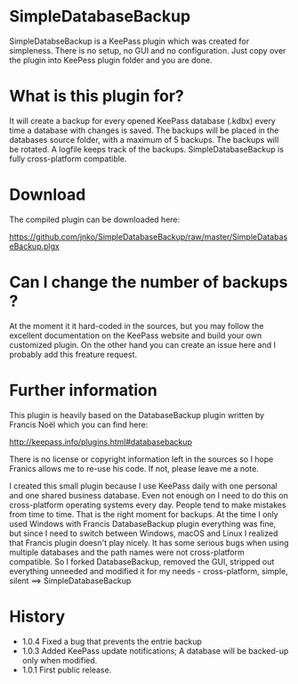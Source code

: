 # SimpleDatabaseBackup
SimpleDatabseBackup is a KeePass plugin which was created for simpleness. There is no setup, no GUI and no configuration. Just copy over the plugin into KeePess plugin folder and you are done.

# What is this plugin for?
It will create a backup for every opened KeePass database (.kdbx) every time a database with changes is saved.
The backups will be placed in the databases source folder, with a maximum of 5 backups. The backups will be rotated. A logfile keeps track of the backups.
SimpleDatabaseBackup is fully cross-platform compatible.

# Download
The compiled plugin can be downloaded here: 

https://github.com/jnko/SimpleDatabaseBackup/raw/master/SimpleDatabaseBackup.plgx

# Can I change the number of backups ?
At the moment it it hard-coded in the sources, but you may follow the excellent documentation on the KeePass website and build your own customized plugin. On the other hand you can create an issue here and I probably add this freature request.

# Further information
This plugin is heavily based on the DatabaseBackup plugin written by Francis Noël which you can find here: 

http://keepass.info/plugins.html#databasebackup

There is no license or copyright information left in the sources so I hope Franics allows me to re-use his code. If not, please leave me a note.

I created this small plugin because I use KeePass daily with one personal and one shared business database. 
Even not enough on I need to do this on cross-platform operating systems every day. People tend to make mistakes from time to time. That is the right moment for backups.
At the time I only used Windows with Francis DatabaseBackup plugin everything was fine, but since I need to switch between Windows, macOS and Linux I realized that Francis plugin doesn't play nicely. It has some serious bugs when using multiple databases and the path names were not cross-platform compatible. So I forked DatabaseBackup, removed the GUI, stripped out everything unneeded and modified it for my needs - cross-platform, simple, silent ==> SimpleDatabaseBackup

# History
* 1.0.4 Fixed a bug that prevents the entrie backup
* 1.0.3 Added KeePass update notifications; A database will be backed-up only when modified.
* 1.0.1 First public release.
